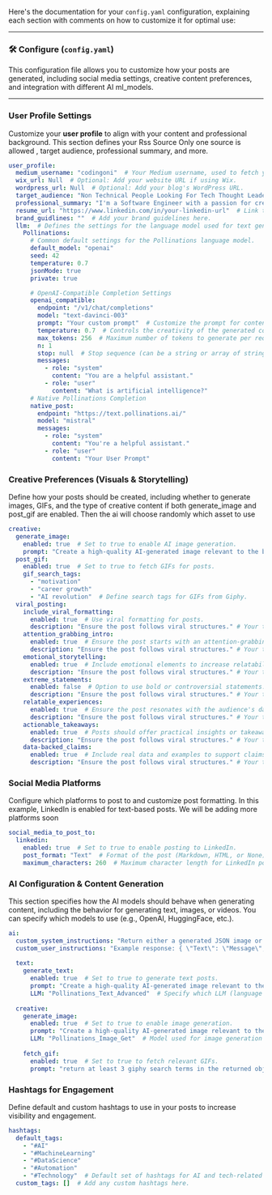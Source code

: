 Here's the documentation for your `config.yaml` configuration, explaining each section with comments on how to customize it for optimal use:

---

### **🛠️ Configure (`config.yaml`)**

This configuration file allows you to customize how your posts are generated, including social media settings, creative content preferences, and integration with different AI ml_models.

---

### **User Profile Settings**
Customize your **user profile** to align with your content and professional background. This section defines your Rss Source Only one source is allowed , target audience, professional summary, and more.

```yaml
user_profile:
  medium_username: "codingoni"  # Your Medium username, used to fetch your posts.
  wix_url: Null  # Optional: Add your website URL if using Wix.
  wordpress_url: Null  # Optional: Add your blog's WordPress URL.
  target_audience: "Non Technical People Looking For Tech Thought Leadership"  # Define your audience.
  professional_summary: "I'm a Software Engineer with a passion for creating innovative solutions..."  # Brief about your professional journey.
  resume_url: "https://www.linkedin.com/in/your-linkedin-url"  # Link to your LinkedIn or resume.
  brand_guidlines: ""  # Add your brand guidelines here.
  llm:  # Defines the settings for the language model used for text generation.
    Pollinations:
      # Common default settings for the Pollinations language model.
      default_model: "openai"
      seed: 42
      temperature: 0.7
      jsonMode: true
      private: true

      # OpenAI-Compatible Completion Settings
      openai_compatible:
        endpoint: "/v1/chat/completions"
        model: "text-davinci-003"
        prompt: "Your custom prompt"  # Customize the prompt for content generation.
        temperature: 0.7  # Controls the creativity of the generated content (higher = more creative).
        max_tokens: 256  # Maximum number of tokens to generate per request.
        n: 1
        stop: null  # Stop sequence (can be a string or array of strings).
        messages:
          - role: "system"
            content: "You are a helpful assistant."
          - role: "user"
            content: "What is artificial intelligence?"
      # Native Pollinations Completion
      native_post:
        endpoint: "https://text.pollinations.ai/"
        model: "mistral"
        messages:
          - role: "system"
            content: "You're a helpful assistant."
          - role: "user"
            content: "Your User Prompt"
```

### **Creative Preferences (Visuals & Storytelling)**
Define how your posts should be created, including whether to generate images, GIFs, and the type of creative content if both generate_image and post_gif are enabled. Then the ai will choose randomly which asset to use

```yaml
creative:
  generate_image:
    enabled: true  # Set to true to enable AI image generation.
    prompt: "Create a high-quality AI-generated image relevant to the blog content."  # Customize the image description.
  post_gif:
    enabled: true  # Set to true to fetch GIFs for posts.
    gif_search_tags:
      - "motivation"
      - "career growth"
      - "AI revolution"  # Define search tags for GIFs from Giphy.
  viral_posting:
    include_viral_formatting:
      enabled: true  # Use viral formatting for posts.
      description: "Ensure the post follows viral structures." # Your take on viral formatting
    attention_grabbing_intro:
      enabled: true  # Ensure the post starts with an attention-grabbing hook.
      description: "Ensure the post follows viral structures." # Your take on an attention-grabbing intro
    emotional_storytelling:
      enabled: true  # Include emotional elements to increase relatability.
      description: "Ensure the post follows viral structures." # Your take on emotional storytelling
    extreme_statements:
      enabled: false  # Option to use bold or controversial statements.
      description: "Ensure the post follows viral structures." # Your take on extreme statements
    relatable_experiences:
      enabled: true  # Ensure the post resonates with the audience's daily experiences.
      description: "Ensure the post follows viral structures." # Your take on relatable experiences
    actionable_takeaways:
      enabled: true  # Posts should offer practical insights or takeaways.
      description: "Ensure the post follows viral structures." # Your take on actionable takeaways
    data-backed_claims:
      enabled: true  # Include real data and examples to support claims.
      description: "Ensure the post follows viral structures." # Your take on data-backed claims
```

### **Social Media Platforms**
Configure which platforms to post to and customize post formatting. In this example, LinkedIn is enabled for text-based posts. We will be adding more platforms soon

```yaml
social_media_to_post_to:
  linkedin:
    enabled: true  # Set to true to enable posting to LinkedIn.
    post_format: "Text"  # Format of the post (Markdown, HTML, or None).
    maximum_characters: 260  # Maximum character length for LinkedIn posts.
```

### **AI Configuration & Content Generation**
This section specifies how the AI models should behave when generating content, including the behavior for generating text, images, or videos. You can specify which models to use (e.g., OpenAI, HuggingFace, etc.).

```yaml
ai:
  custom_system_instructions: "Return either a generated JSON image or GifSearchTags based on user input."  # Custom instructions to guide AI behavior.
  custom_user_instructions: "Example response: { \"Text\": \"Message\", \"Creative\": \"[IMG] Image Description\", \"Hashtags\": [\"#tag\"] }"  # Edit  this message the initial string is needed to return the correct json
  
  text:
    generate_text:
      enabled: true  # Set to true to generate text posts.
      prompt: "Create a high-quality AI-generated image relevant to the blog content."  # Customize the text prompt.
      LLM: "Pollinations_Text_Advanced"  # Specify which LLM (language model) to use for text generation.
  
  creative:
    generate_image:
      enabled: true  # Set to true to enable image generation.
      prompt: "Create a high-quality AI-generated image relevant to the blog content."  # Customize the image prompt.
      LLM: "Pollinations_Image_Get"  # Model used for image generation (e.g., HuggingFace, OpenAI).
  
    fetch_gif:
      enabled: true  # Set to true to fetch relevant GIFs.
      prompt: "return at least 3 giphy search terms in the returned object: choose terms that best describe blog content in emotion" # custom prompt for gif search
```

### **Hashtags for Engagement**
Define default and custom hashtags to use in your posts to increase visibility and engagement.

```yaml
hashtags:
  default_tags:
    - "#AI"
    - "#MachineLearning"
    - "#DataScience"
    - "#Automation"
    - "#Technology"  # Default set of hashtags for AI and tech-related posts.
  custom_tags: []  # Add any custom hashtags here.
```


